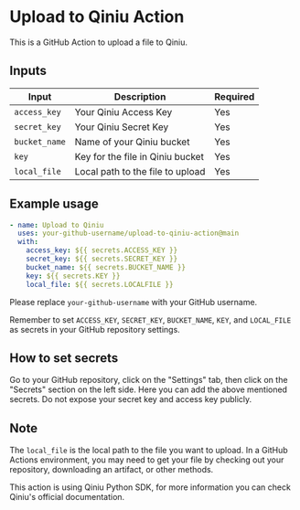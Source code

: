 # Upload to Qiniu Action

This is a GitHub Action to upload a file to Qiniu.

## Inputs

| Input        | Description                       | Required |
|--------------|-----------------------------------|----------|
| `access_key` | Your Qiniu Access Key             | Yes      |
| `secret_key` | Your Qiniu Secret Key             | Yes      |
| `bucket_name`| Name of your Qiniu bucket         | Yes      |
| `key`        | Key for the file in Qiniu bucket  | Yes      |
| `local_file`  | Local path to the file to upload  | Yes      |

## Example usage

```yaml
- name: Upload to Qiniu
  uses: your-github-username/upload-to-qiniu-action@main
  with:
    access_key: ${{ secrets.ACCESS_KEY }}
    secret_key: ${{ secrets.SECRET_KEY }}
    bucket_name: ${{ secrets.BUCKET_NAME }}
    key: ${{ secrets.KEY }}
    local_file: ${{ secrets.LOCALFILE }}
```

Please replace `your-github-username` with your GitHub username.

Remember to set `ACCESS_KEY`, `SECRET_KEY`, `BUCKET_NAME`, `KEY`, and `LOCAL_FILE` as secrets in your GitHub repository settings.

## How to set secrets

Go to your GitHub repository, click on the "Settings" tab, then click on the "Secrets" section on the left side. Here you can add the above mentioned secrets. Do not expose your secret key and access key publicly.

## Note

The `local_file` is the local path to the file you want to upload. In a GitHub Actions environment, you may need to get your file by checking out your repository, downloading an artifact, or other methods.

This action is using Qiniu Python SDK, for more information you can check Qiniu's official documentation.

